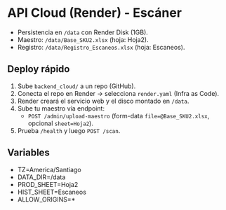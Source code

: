 
# API Cloud (Render) - Escáner
- Persistencia en `/data` con Render Disk (1GB).
- Maestro: `/data/Base_SKU2.xlsx` (hoja: Hoja2).
- Registro: `/data/Registro_Escaneos.xlsx` (hoja: Escaneos).

## Deploy rápido
1) Sube `backend_cloud/` a un repo (GitHub).
2) Conecta el repo en Render → selecciona `render.yaml` (Infra as Code).
3) Render creará el servicio web y el disco montado en `/data`.
4) Sube tu maestro vía endpoint:
   - `POST /admin/upload-maestro` (form-data `file=@Base_SKU2.xlsx`, opcional `sheet=Hoja2`).
5) Prueba `/health` y luego `POST /scan`.

## Variables
- TZ=America/Santiago
- DATA_DIR=/data
- PROD_SHEET=Hoja2
- HIST_SHEET=Escaneos
- ALLOW_ORIGINS=*
